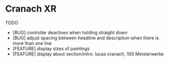 # Cranach XR

TODO

- [BUG] controller deactives when holding straight down
- [BUG] adjust spacing between headline and description when there is more than one line
- [FEATURE] display sizes of paintings
- [FEATURE] display about section/intro: lucas cranach, 100 Meisterwerke
